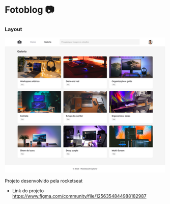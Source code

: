 # Fotoblog 📷

### Layout

![](docs/layout.jpg)

Projeto desenvolvido pela rocketseat

* Link do projeto https://www.figma.com/community/file/1256354844988182987